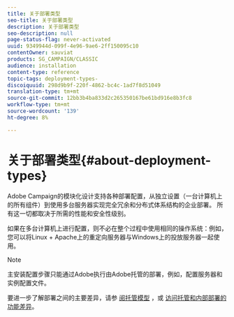 ```yaml
---
title: 关于部署类型
seo-title: 关于部署类型
description: 关于部署类型
seo-description: null
page-status-flag: never-activated
uuid: 9349944d-099f-4e96-9ae6-2ff150095c10
contentOwner: sauviat
products: SG_CAMPAIGN/CLASSIC
audience: installation
content-type: reference
topic-tags: deployment-types-
discoiquuid: 298d9b9f-220f-4862-bc4c-1ad7f8d51049
translation-type: tm+mt
source-git-commit: 12bb3b4ba833d2c265350167be61bd916e8b3fc8
workflow-type: tm+mt
source-wordcount: '139'
ht-degree: 8%

---
```



# 关于部署类型{#about-deployment-types}

Adobe Campaign的模块化设计支持各种部署配置，从独立设置（一台计算机上的所有组件）到使用多台服务器实现完全冗余和分布式体系结构的企业部署。 所有这一切都取决于所需的性能和安全性级别。

如果在多台计算机上进行配置，则不必在整个过程中使用相同的操作系统：例如，您可以将Linux + Apache上的重定向服务器与Windows上的投放服务器一起使用。

>[!NOTE]
>
>主安装配置步骤只能通过Adobe执行由Adobe托管的部署，例如，配置服务器和实例配置文件。
>
>要进一步了解部署之间的主要差异，请参 [阅托管模型](../../installation/using/hosting-models.md) ，或 [访问托管和内部部署的功能差异](../../installation/using/capability-matrix.md)。

